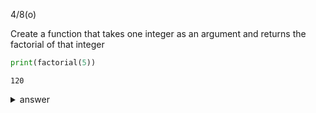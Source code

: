 4/8(o)


Create a function that takes one integer as an argument and returns the factorial of that integer

```py
print(factorial(5))   
```

```
120
```

<details>
  <summary>answer</summary>
  
  ```py
  def factorial(n):
      if n == 1:
          return 1
      else:
          n = n * factorial(n-1)
      return n
  ```
</details>
